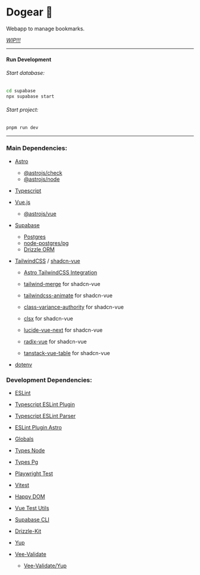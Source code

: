 # Dogear 🐶

Webapp to manage bookmarks.

[_WIP!!!_](https://www.dictionary.com/browse/wip)

---

#### Run Development

###### Start database:

```bash
cd supabase
npx supabase start
```

###### Start project:

```bash
pnpm run dev
```

---

### Main Dependencies:

- [Astro](https://astro.build/)

  - [@astrojs/check](https://github.com/withastro/language-tools#readme)
  - [@astrojs/node](https://docs.astro.build/en/guides/integrations-guide/node/)

- [Typescript](https://www.typescriptlang.org/)

- [Vue.js](https://vuejs.org/)
  - [@astrojs/vue](https://docs.astro.build/en/guides/integrations-guide/vue/)

- [Supabase](https://github.com/supabase/supabase-js)
  - [Postgres](https://github.com/porsager/postgres)
  - [node-postgres/pg](https://github.com/brianc/node-postgres)
  - [Drizzle ORM](https://orm.drizzle.team/)

- [TailwindCSS](https://tailwindcss.com) / [shadcn-vue](https://www.shadcn-vue.com/)

  - [Astro TailwindCSS Integration](https://docs.astro.build/en/guides/integrations-guide/tailwind/)

  - [tailwind-merge](https://github.com/dcastil/tailwind-merge) for shadcn-vue
  - [tailwindcss-animate](https://github.com/jamiebuilds/tailwindcss-animate) for shadcn-vue
  - [class-variance-authority](https://github.com/joe-bell/cva#readme) for shadcn-vue
  - [clsx](https://github.com/lukeed/clsx#readme) for shadcn-vue
  - [lucide-vue-next](https://lucide.dev/) for shadcn-vue
  - [radix-vue](https://github.com/radix-vue/radix-vue) for shadcn-vue
  - [tanstack-vue-table](https://tanstack.com/table/latest) for shadcn-vue

- [dotenv](https://github.com/motdotla/dotenv#readme)

### Development Dependencies:

- [ESLint](https://eslint.org)

- [Typescript ESLint Plugin](https://github.com/typescript-eslint/typescript-eslint#readme)

- [Typescript ESLint Parser](https://github.com/typescript-eslint/typescript-eslint#readme)

- [ESLint Plugin Astro](https://ota-meshi.github.io/eslint-plugin-astro/)

- [Globals](https://github.com/sindresorhus/globals#readme)

- [Types Node](https://github.com/DefinitelyTyped/DefinitelyTyped/tree/master/types/node)

- [Types Pg](https://github.com/DefinitelyTyped/DefinitelyTyped/tree/master/types/pg)

- [Playwright Test](https://playwright.dev)

- [Vitest](https://github.com/vitest-dev/vitest#readme)

- [Happy DOM](https://github.com/capricorn86/happy-dom)

- [Vue Test Utils](https://github.com/vuejs/test-utils)

- [Supabase CLI](https://supabase.com/docs/reference/cli/start)

- [Drizzle-Kit](https://github.com/drizzle-team/drizzle-kit-mirror#readme)

- [Yup](https://github.com/jquense/yup)

- [Vee-Validate](https://github.com/logaretm/vee-validate/)
  - [Vee-Validate/Yup](https://vee-validate.logaretm.com/v4/guide/composition-api/typed-schema/)
